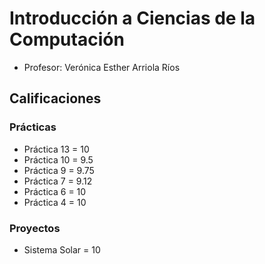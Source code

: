 # Introducción a Ciencias de la Computación
* Profesor: Verónica Esther Arriola Ríos

## Calificaciones
### Prácticas
* Práctica 13 = 10
* Práctica 10 = 9.5
* Práctica 9 = 9.75
* Práctica 7 = 9.12
* Práctica 6 = 10
* Práctica 4 = 10

### Proyectos
* Sistema Solar = 10
